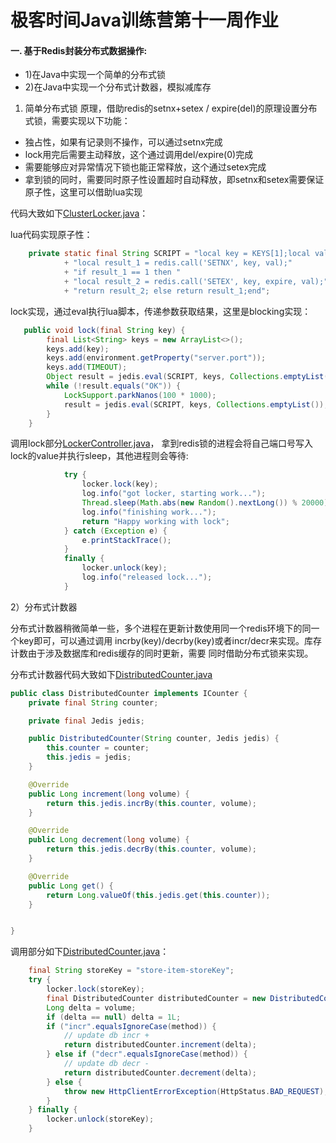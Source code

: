 极客时间Java训练营第十一周作业
=========================


#### 一. 基于Redis封装分布式数据操作: 
* 1)在Java中实现一个简单的分布式锁
* 2)在Java中实现一个分布式计数器，模拟减库存

1) 简单分布式锁
原理，借助redis的setnx+setex / expire(del)的原理设置分布式锁，需要实现以下功能：

* 独占性，如果有记录则不操作，可以通过setnx完成
* lock用完后需要主动释放，这个通过调用del/expire(0)完成
* 需要能够应对异常情况下锁也能正常释放，这个通过setex完成
* 拿到锁的同时，需要同时原子性设置超时自动释放，即setnx和setex需要保证原子性，这里可以借助lua实现

代码大致如下[ClusterLocker.java](redis-lock-counter/src/main/java/cluster/redis/locks/ClusterLocker.java)：

lua代码实现原子性：
```java
    private static final String SCRIPT = "local key = KEYS[1];local val = KEYS[2];local expire = KEYS[3];"
            + "local result_1 = redis.call('SETNX', key, val);"
            + "if result_1 == 1 then "
            + "local result_2 = redis.call('SETEX', key, expire, val);"
            + "return result_2; else return result_1;end";
```
lock实现，通过eval执行lua脚本，传递参数获取结果，这里是blocking实现：
```java
   public void lock(final String key) {
        final List<String> keys = new ArrayList<>();
        keys.add(key);
        keys.add(environment.getProperty("server.port"));
        keys.add(TIMEOUT);
        Object result = jedis.eval(SCRIPT, keys, Collections.emptyList());
        while (!result.equals("OK")) {
            LockSupport.parkNanos(100 * 1000);
            result = jedis.eval(SCRIPT, keys, Collections.emptyList());
        }
    }
```
调用lock部分[LockerController.java](redis-lock-counter/src/main/java/cluster/redis/controller/LockerController.java)，
拿到redis锁的进程会将自己端口号写入lock的value并执行sleep，其他进程则会等待:
```java
            try {
                locker.lock(key);
                log.info("got locker, starting work...");
                Thread.sleep(Math.abs(new Random().nextLong()) % 20000);
                log.info("finishing work...");
                return "Happy working with lock";
            } catch (Exception e) {
                e.printStackTrace();
            }
            finally {
                locker.unlock(key);
                log.info("released lock...");
            }

```
2）分布式计数器

分布式计数器稍微简单一些，多个进程在更新计数使用同一个redis环境下的同一个key即可，可以通过调用
incrby(key)/decrby(key)或者incr/decr来实现。库存计数由于涉及数据库和redis缓存的同时更新，需要
同时借助分布式锁来实现。

分布式计数器代码大致如下[DistributedCounter.java](redis-lock-counter/src/main/java/cluster/redis/counter/DistributedCounter.java)
```java
public class DistributedCounter implements ICounter {
    private final String counter;

    private final Jedis jedis;

    public DistributedCounter(String counter, Jedis jedis) {
        this.counter = counter;
        this.jedis = jedis;
    }

    @Override
    public Long increment(long volume) {
        return this.jedis.incrBy(this.counter, volume);
    }

    @Override
    public Long decrement(long volume) {
        return this.jedis.decrBy(this.counter, volume);
    }

    @Override
    public Long get() {
        return Long.valueOf(this.jedis.get(this.counter));
    }


}
```

调用部分如下[DistributedCounter.java](redis-lock-counter/src/main/java/cluster/redis/counter/DistributedCounter.java)：
```java
    final String storeKey = "store-item-storeKey";
    try {
        locker.lock(storeKey);
        final DistributedCounter distributedCounter = new DistributedCounter(counter, jedis);
        Long delta = volume;
        if (delta == null) delta = 1L;
        if ("incr".equalsIgnoreCase(method)) {
            // update db incr +
            return distributedCounter.increment(delta);
        } else if ("decr".equalsIgnoreCase(method)) {
            // update db decr -
            return distributedCounter.decrement(delta);
        } else {
            throw new HttpClientErrorException(HttpStatus.BAD_REQUEST);
        }    
    } finally {
        locker.unlock(storeKey);
    }
```